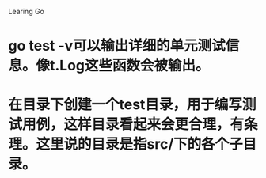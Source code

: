 Learing Go

# go test -v可以输出详细的单元测试信息。像t.Log这些函数会被输出。

# 在目录下创建一个test目录，用于编写测试用例，这样目录看起来会更合理，有条理。这里说的目录是指src/下的各个子目录。
